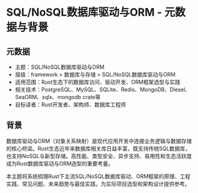 # SQL/NoSQL数据库驱动与ORM - 元数据与背景

## 元数据

- 主题：SQL/NoSQL数据库驱动与ORM
- 层级：framework > 数据库与存储 > SQL/NoSQL数据库驱动与ORM
- 适用范围：Rust生态下的数据库访问、驱动开发、ORM框架选型与实践
- 相关技术：PostgreSQL、MySQL、SQLite、Redis、MongoDB、Diesel、SeaORM、sqlx、mongodb crate等
- 目标读者：Rust开发者、架构师、数据库工程师

## 背景

数据库驱动与ORM（对象关系映射）是现代应用开发中连接业务逻辑与数据存储的核心桥梁。Rust生态近年来数据库相关库日益丰富，既支持传统SQL数据库，也支持NoSQL与新型存储。高性能、类型安全、异步支持、易用性和生态活跃度成为Rust数据库驱动与ORM选型的重要考量。

本主题将系统梳理Rust下主流SQL/NoSQL数据库驱动、ORM框架的原理、工程实践、常见问题、未来趋势与最佳实践，为实际项目选型和架构设计提供参考。
